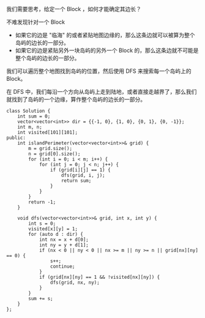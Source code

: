 我们需要思考，给定一个 Block ，如何才能确定其边长？

不难发现针对一个 Block 
- 如果它的边是 "临海" 的或者紧贴地图边缘的，那么这条边就可以被算为整个岛屿的边长的一部分。
- 如果它的边是紧贴另外一块岛屿的另外一个 Block 的，那么这条边就不可能是整个岛屿的边长的一部分。

我们可以遍历整个地图找到岛屿的位置，然后使用 DFS 来搜索每一个岛屿上的 Block。

在 DFS 中，我们每沿一个方向从岛屿上走到陆地，或者直接走越界了，那么我们就找到了岛屿的一个边缘，算作整个岛屿的边长的一部分。

```
class Solution {
    int sum = 0;
    vector<vector<int>> dir = {{-1, 0}, {1, 0}, {0, 1}, {0, -1}};
    int m, n;
    int visited[101][101];
public:
    int islandPerimeter(vector<vector<int>>& grid) {
        m = grid.size();
        n = grid[0].size();
        for (int i = 0; i < m; i++) {
            for (int j = 0; j < n; j++) {
                if (grid[i][j] == 1) {
                    dfs(grid, i, j);
                    return sum;
                }
            }
        }
        return -1;
    }
    
    void dfs(vector<vector<int>>& grid, int x, int y) {
        int s = 0;
        visited[x][y] = 1;
        for (auto d : dir) {
            int nx = x + d[0];
            int ny = y + d[1];
            if (nx < 0 || ny < 0 || nx >= m || ny >= n || grid[nx][ny] == 0) {
                s++;
                continue;
            }
            if (grid[nx][ny] == 1 && !visited[nx][ny]) {
                dfs(grid, nx, ny);
            }
        }
        sum += s;
    }
};
```
